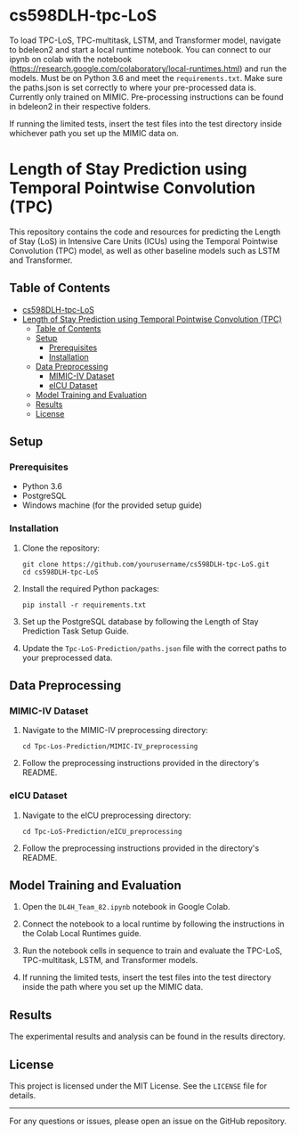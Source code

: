 # cs598DLH-tpc-LoS

To load TPC-LoS, TPC-multitask, LSTM, and Transformer model, navigate to bdeleon2 and start a local runtime notebook. You can connect to our ipynb on colab with the notebook (https://research.google.com/colaboratory/local-runtimes.html) and run the models. Must be on Python 3.6 and meet the `requirements.txt`. Make sure the paths.json is set correctly to where your pre-processed data is. Currently only trained on MIMIC. Pre-processing instructions can be found in bdeleon2 in their respective folders.

If running the limited tests, insert the test files into the test directory inside whichever path you set up the MIMIC data on.

# Length of Stay Prediction using Temporal Pointwise Convolution (TPC)

This repository contains the code and resources for predicting the Length of Stay (LoS) in Intensive Care Units (ICUs) using the Temporal Pointwise Convolution (TPC) model, as well as other baseline models such as LSTM and Transformer.

## Table of Contents

- [cs598DLH-tpc-LoS](#cs598dlh-tpc-los)
- [Length of Stay Prediction using Temporal Pointwise Convolution (TPC)](#length-of-stay-prediction-using-temporal-pointwise-convolution-tpc)
  - [Table of Contents](#table-of-contents)
  - [Setup](#setup)
    - [Prerequisites](#prerequisites)
    - [Installation](#installation)
  - [Data Preprocessing](#data-preprocessing)
    - [MIMIC-IV Dataset](#mimic-iv-dataset)
    - [eICU Dataset](#eicu-dataset)
  - [Model Training and Evaluation](#model-training-and-evaluation)
  - [Results](#results)
  - [License](#license)

## Setup

### Prerequisites

- Python 3.6
- PostgreSQL
- Windows machine (for the provided setup guide)

### Installation

1. Clone the repository:

   ```
   git clone https://github.com/yourusername/cs598DLH-tpc-LoS.git
   cd cs598DLH-tpc-LoS
   ```

2. Install the required Python packages:

   ```
   pip install -r requirements.txt
   ```

3. Set up the PostgreSQL database by following the Length of Stay Prediction Task Setup Guide.

4. Update the `Tpc-LoS-Prediction/paths.json` file with the correct paths to your preprocessed data.

## Data Preprocessing

### MIMIC-IV Dataset

1. Navigate to the MIMIC-IV preprocessing directory:

   ```
   cd Tpc-Los-Prediction/MIMIC-IV_preprocessing
   ```

2. Follow the preprocessing instructions provided in the directory's README.

### eICU Dataset

1. Navigate to the eICU preprocessing directory:

   ```
   cd Tpc-LoS-Prediction/eICU_preprocessing
   ```

2. Follow the preprocessing instructions provided in the directory's README.

## Model Training and Evaluation

1. Open the `DL4H_Team_82.ipynb` notebook in Google Colab.

2. Connect the notebook to a local runtime by following the instructions in the Colab Local Runtimes guide.

3. Run the notebook cells in sequence to train and evaluate the TPC-LoS, TPC-multitask, LSTM, and Transformer models.

4. If running the limited tests, insert the test files into the test directory inside the path where you set up the MIMIC data.

## Results

The experimental results and analysis can be found in the results directory.

## License

This project is licensed under the MIT License. See the `LICENSE` file for details.

---

For any questions or issues, please open an issue on the GitHub repository.
